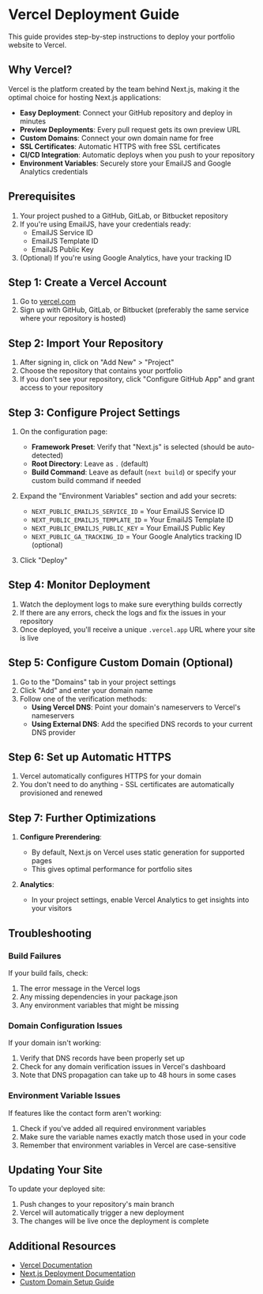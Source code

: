 # Vercel Deployment Guide

This guide provides step-by-step instructions to deploy your portfolio website to Vercel.

## Why Vercel?

Vercel is the platform created by the team behind Next.js, making it the optimal choice for hosting Next.js applications:

- **Easy Deployment**: Connect your GitHub repository and deploy in minutes
- **Preview Deployments**: Every pull request gets its own preview URL
- **Custom Domains**: Connect your own domain name for free
- **SSL Certificates**: Automatic HTTPS with free SSL certificates
- **CI/CD Integration**: Automatic deploys when you push to your repository
- **Environment Variables**: Securely store your EmailJS and Google Analytics credentials

## Prerequisites

1. Your project pushed to a GitHub, GitLab, or Bitbucket repository
2. If you're using EmailJS, have your credentials ready:
   - EmailJS Service ID
   - EmailJS Template ID
   - EmailJS Public Key
3. (Optional) If you're using Google Analytics, have your tracking ID

## Step 1: Create a Vercel Account

1. Go to [vercel.com](https://vercel.com/)
2. Sign up with GitHub, GitLab, or Bitbucket (preferably the same service where your repository is hosted)

## Step 2: Import Your Repository

1. After signing in, click on "Add New" > "Project"
2. Choose the repository that contains your portfolio
3. If you don't see your repository, click "Configure GitHub App" and grant access to your repository

## Step 3: Configure Project Settings

1. On the configuration page:
   - **Framework Preset**: Verify that "Next.js" is selected (should be auto-detected)
   - **Root Directory**: Leave as `.` (default)
   - **Build Command**: Leave as default (`next build`) or specify your custom build command if needed

2. Expand the "Environment Variables" section and add your secrets:
   - `NEXT_PUBLIC_EMAILJS_SERVICE_ID` = Your EmailJS Service ID
   - `NEXT_PUBLIC_EMAILJS_TEMPLATE_ID` = Your EmailJS Template ID
   - `NEXT_PUBLIC_EMAILJS_PUBLIC_KEY` = Your EmailJS Public Key
   - `NEXT_PUBLIC_GA_TRACKING_ID` = Your Google Analytics tracking ID (optional)

3. Click "Deploy"

## Step 4: Monitor Deployment

1. Watch the deployment logs to make sure everything builds correctly
2. If there are any errors, check the logs and fix the issues in your repository
3. Once deployed, you'll receive a unique `.vercel.app` URL where your site is live

## Step 5: Configure Custom Domain (Optional)

1. Go to the "Domains" tab in your project settings
2. Click "Add" and enter your domain name
3. Follow one of the verification methods:
   - **Using Vercel DNS**: Point your domain's nameservers to Vercel's nameservers
   - **Using External DNS**: Add the specified DNS records to your current DNS provider

## Step 6: Set up Automatic HTTPS

1. Vercel automatically configures HTTPS for your domain
2. You don't need to do anything - SSL certificates are automatically provisioned and renewed

## Step 7: Further Optimizations

1. **Configure Prerendering**:
   - By default, Next.js on Vercel uses static generation for supported pages
   - This gives optimal performance for portfolio sites

2. **Analytics**:
   - In your project settings, enable Vercel Analytics to get insights into your visitors

## Troubleshooting

### Build Failures

If your build fails, check:
1. The error message in the Vercel logs
2. Any missing dependencies in your package.json
3. Any environment variables that might be missing

### Domain Configuration Issues

If your domain isn't working:
1. Verify that DNS records have been properly set up
2. Check for any domain verification issues in Vercel's dashboard
3. Note that DNS propagation can take up to 48 hours in some cases

### Environment Variable Issues

If features like the contact form aren't working:
1. Check if you've added all required environment variables
2. Make sure the variable names exactly match those used in your code
3. Remember that environment variables in Vercel are case-sensitive

## Updating Your Site

To update your deployed site:

1. Push changes to your repository's main branch
2. Vercel will automatically trigger a new deployment
3. The changes will be live once the deployment is complete

## Additional Resources

- [Vercel Documentation](https://vercel.com/docs)
- [Next.js Deployment Documentation](https://nextjs.org/docs/deployment)
- [Custom Domain Setup Guide](https://vercel.com/docs/projects/domains)
